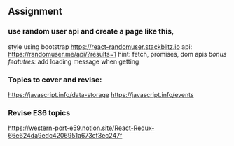 ## Assignment
### use random user api and create a page like this, 
style using bootstrap
https://react-randomuser.stackblitz.io
api: https://randomuser.me/api/?results=1
hint: fetch, promises, dom apis
*bonus featutres:* add loading message when getting

### Topics to cover and revise: 
 https://javascript.info/data-storage
 https://javascript.info/events

### Revise ES6 topics
 https://western-port-e59.notion.site/React-Redux-66e624da9edc4206951a673cf3ec247f
